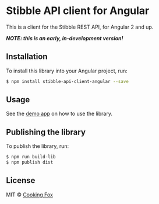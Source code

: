# Stibble API client for Angular

This is a client for the Stibble REST API, for Angular 2 and up.

___NOTE: this is an early, in-development version!___

## Installation

To install this library into your Angular project, run:

```bash
$ npm install stibble-api-client-angular --save
```

## Usage

See the [demo app](src/app/app.module.ts) on how to use the library.

## Publishing the library

To publish the library, run:

```bash
$ npm run build-lib
$ npm publish dist
```

## License

MIT © [Cooking Fox](http://www.cookingfox.com)

